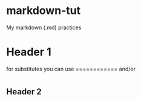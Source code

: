 # markdown-tut
My markdown (.md) practices

# Header 1
for substitutes you can use ============ and/or <h1>
  
## Header 2
